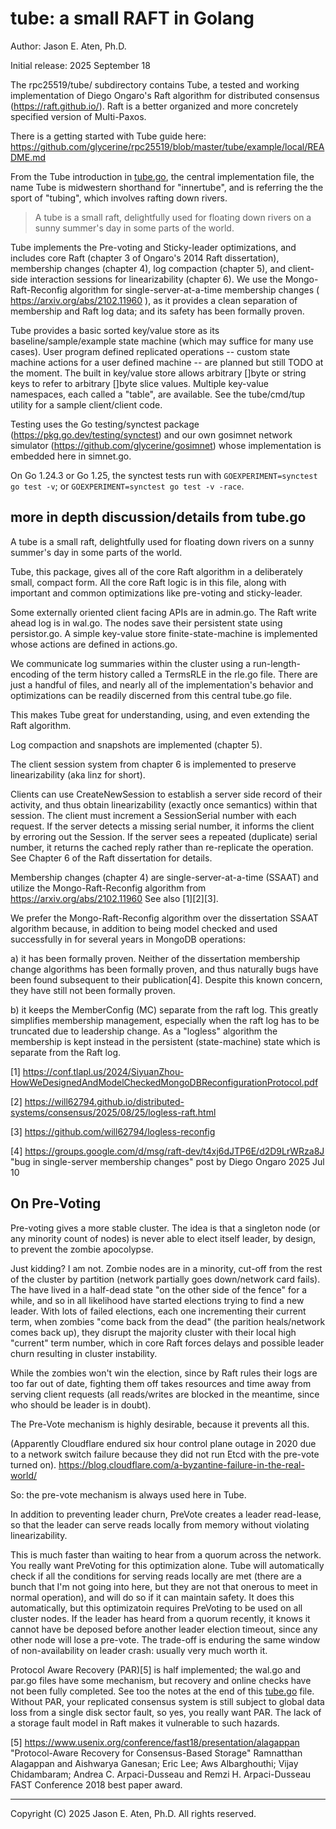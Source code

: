 tube: a small RAFT in Golang
====

Author: Jason E. Aten, Ph.D.

Initial release: 2025 September 18


The rpc25519/tube/ subdirectory contains Tube, 
a tested and working implementation of Diego Ongaro's Raft algorithm
for distributed consensus (https://raft.github.io/). 
Raft is a better organized and more concretely 
specified version of Multi-Paxos.

There is a getting started with Tube guide here:
https://github.com/glycerine/rpc25519/blob/master/tube/example/local/README.md

From the Tube introduction in [tube.go](https://github.com/glycerine/rpc25519/blob/master/tube/tube.go#L5), the central implementation file, the
name Tube is midwestern shorthand for "innertube",
and is referring the the sport of "tubing", which
involves rafting down rivers.

> A tube is a small raft, delightfully
> used for floating down rivers on a sunny
> summer's day in some parts of the world.

Tube implements the Pre-voting and 
Sticky-leader optimizations, and includes
core Raft (chapter 3 of Ongaro's 2014 Raft dissertation),
membership changes (chapter 4), log compaction (chapter 5),
and client-side interaction sessions for 
linearizability (chapter 6). We use the
Mongo-Raft-Reconfig algorithm for single-server-at-a-time
membership changes ( https://arxiv.org/abs/2102.11960 ),
as it provides a clean separation of membership
and Raft log data; and its safety has been formally proven.

Tube provides a basic sorted key/value store as its
baseline/sample/example state machine (which may suffice
for many use cases). User program defined replicated
operations -- custom state machine actions for
a user defined machine -- are
planned but still TODO at the moment. The built in
key/value store allows arbitrary []byte or string keys to
refer to arbitrary []byte slice values. Multiple
key-value namespaces, each called a "table", are
available. See the tube/cmd/tup utility for a 
sample client/client code.

Testing uses the Go testing/synctest package
(https://pkg.go.dev/testing/synctest) 
and our own gosimnet network simulator
(https://github.com/glycerine/gosimnet) whose
implementation is embedded here in simnet.go.

On Go 1.24.3 or Go 1.25, the synctest tests
run with `GOEXPERIMENT=synctest go test -v`;
or `GOEXPERIMENT=synctest go test -v -race`.

more in depth discussion/details from tube.go
--------------------

A tube is a small raft, delightfully
used for floating down rivers on a sunny
summer's day in some parts of the world.

Tube, this package, gives all of the core
Raft algorithm in a deliberately small,
compact form. All the core Raft logic
is in this file, along with important
and common optimizations like pre-voting
and sticky-leader.

Some externally oriented client facing
APIs are in admin.go. The Raft write ahead log
is in wal.go. The nodes save their persistent
state using persistor.go. A simple key-value
store finite-state-machine is implemented
whose actions are defined in actions.go.

We communicate log summaries within the cluster using
a run-length-encoding of the term history
called a TermsRLE in the rle.go file.
There are just a handful of files, and
nearly all of the implementation's behavior
and optimizations can be readily
discerned from this central tube.go file.

This makes Tube great for understanding,
using, and even extending the Raft algorithm.

Log compaction and snapshots are implemented (chapter 5).

The client session system from chapter 6 is
implemented to preserve linearizability
(aka linz for short).

Clients can use CreateNewSession to establish
a server side record of their activity, and thus obtain
linearizability (exactly once semantics) within
that session. The client must increment a
SessionSerial number with each request. If the
server detects a missing serial number, it informs
the client by erroring out the Session. If
the server sees a repeated (duplicate) serial number,
it returns the cached reply rather than
re-replicate the operation. See Chapter 6 of
the Raft dissertation for details.

Membership changes (chapter 4) are
single-server-at-a-time (SSAAT)
and utilize the Mongo-Raft-Reconfig algorithm
from https://arxiv.org/abs/2102.11960
See also [1][2][3].

We prefer the Mongo-Raft-Reconfig algorithm over the
dissertation SSAAT algorithm because, in
addition to being model checked and used
successfully in for several years in MongoDB operations:

a) it has been formally proven. Neither of the
dissertation membership change algorithms has been
formally proven, and thus naturally bugs have
been found subsequent to their publication[4].
Despite this known concern, they have still not been
formally proven.

b) it keeps the MemberConfig (MC) separate from
the raft log. This greatly simplifies membership
management, especially when the raft log has to be truncated
due to leadership change. As a "logless" algorithm
the membership is kept instead in the persistent
(state-machine) state which is separate
from the Raft log.

[1] https://conf.tlapl.us/2024/SiyuanZhou-HowWeDesignedAndModelCheckedMongoDBReconfigurationProtocol.pdf

[2] https://will62794.github.io/distributed-systems/consensus/2025/08/25/logless-raft.html

[3] https://github.com/will62794/logless-reconfig

[4] https://groups.google.com/d/msg/raft-dev/t4xj6dJTP6E/d2D9LrWRza8J
"bug in single-server membership changes" post by Diego Ongaro
2025 Jul 10


On Pre-Voting
-------------

Pre-voting gives a more stable cluster.
The idea is that a singleton node (or any
minority count of nodes) is never
able to elect itself leader, by design,
to prevent the zombie apocolypse.

Just kidding? I am not. Zombie nodes
are in a minority, cut-off from the rest of the
cluster by partition (network partially
goes down/network card fails).
The have lived in a half-dead state "on the other side of
the fence" for a while, and so
in all likelihood have started elections
trying to find a new leader. With lots
of failed elections, each one incrementing
their current term, when zombies
"come back from the dead" (the parition
heals/network comes back up), they
disrupt the majority cluster with their
local high "current" term number,
which in core Raft forces delays and
possible leader churn resulting
in cluster instability.

While the zombies won't win the election,
since by Raft rules their logs are too
far out of date, fighting them off
takes resources and time away from serving
client requests (all reads/writes are
blocked in the meantime, since who should
be leader is in doubt).

The Pre-Vote mechanism is highly desirable,
because it prevents all this.

(Apparently Cloudflare endured six hour
control plane outage in 2020 due to
a network switch failure because they
did not run Etcd with the pre-vote
turned on).
https://blog.cloudflare.com/a-byzantine-failure-in-the-real-world/

So: the pre-vote mechanism is always
used here in Tube.

In addition to preventing leader churn,
PreVote creates a leader read-lease, so
that the leader can serve reads locally from
memory without violating linearizability.

This is much faster than waiting to
hear from a quorum across the network.
You really want PreVoting for this
optimization alone. Tube will automatically
check if all the conditions for serving
reads locally are met (there are a bunch
that I'm not going into here, but they
are not that onerous to meet in normal
operation), and will do
so if it can maintain safety. It
does this automatically, but this optimizatoin
requires PreVoting to be used on
all cluster nodes. If the leader has
heard from a quorum recently, it knows
it cannot have be deposed before
another leader election timeout, since any
other node will lose a pre-vote. The
trade-off is enduring the same window of
non-availability on leader crash:
usually very much worth it.

Protocol Aware Recovery (PAR)[5] is half implemented;
the wal.go and par.go files have some
mechanism, but recovery and online
checks have not been fully completed.
See too the notes at the end of this [tube.go](https://github.com/glycerine/rpc25519/blob/master/tube/tube.go) file.
Without PAR, your replicated consensus system
is still subject to global data loss from
a single disk sector fault, so yes, you
really want PAR. The lack of a storage
fault model in Raft makes it vulnerable
to such hazards.

[5] https://www.usenix.org/conference/fast18/presentation/alagappan
"Protocol-Aware Recovery for Consensus-Based Storage"
Ramnatthan Alagappan and Aishwarya Ganesan; Eric Lee; Aws Albarghouthi; Vijay Chidambaram; Andrea C. Arpaci-Dusseau and Remzi H. Arpaci-Dusseau
FAST Conference 2018 best paper award.

------
Copyright (C) 2025 Jason E. Aten, Ph.D. All rights reserved.
